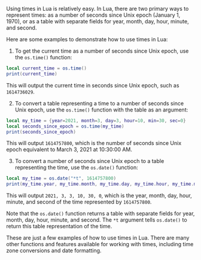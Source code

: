 Using times in Lua is relatively easy. In Lua, there are two primary ways to represent times: as a number of seconds since Unix epoch (January 1, 1970), or as a table with separate fields for year, month, day, hour, minute, and second.

Here are some examples to demonstrate how to use times in Lua:

1. To get the current time as a number of seconds since Unix epoch, use the `os.time()` function:

```lua
local current_time = os.time()
print(current_time)
```

This will output the current time in seconds since Unix epoch, such as `1614736029`.

2. To convert a table representing a time to a number of seconds since Unix epoch, use the `os.time()` function with the table as an argument:

```lua
local my_time = {year=2021, month=3, day=3, hour=10, min=30, sec=0}
local seconds_since_epoch = os.time(my_time)
print(seconds_since_epoch)
```

This will output `1614757800`, which is the number of seconds since Unix epoch equivalent to March 3, 2021 at 10:30:00 AM.

3. To convert a number of seconds since Unix epoch to a table representing the time, use the `os.date()` function:

```lua
local my_time = os.date("*t", 1614757800)
print(my_time.year, my_time.month, my_time.day, my_time.hour, my_time.min, my_time.sec)
```

This will output `2021, 3, 3, 10, 30, 0`, which is the year, month, day, hour, minute, and second of the time represented by `1614757800`.

Note that the `os.date()` function returns a table with separate fields for year, month, day, hour, minute, and second. The `*t` argument tells `os.date()` to return this table representation of the time.

These are just a few examples of how to use times in Lua. There are many other functions and features available for working with times, including time zone conversions and date formatting.